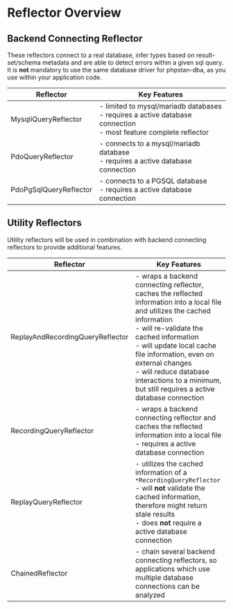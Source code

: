 # Reflector Overview

## Backend Connecting Reflector

These reflectors connect to a real database, infer types based on result-set/schema metadata and are able to detect errors within a given sql query.
It is **not** mandatory to use the same database driver for phpstan-dba, as you use within your application code.

| Reflector            | Key Features                                                                                                                                                 |
|----------------------|--------------------------------------------------------------------------------------------------------------------------------------------------------------|
| MysqliQueryReflector | - limited to mysql/mariadb databases<br/>- requires a active database connection<br/>- most feature complete reflector                                       |
| PdoQueryReflector    | - connects to a mysql/mariadb database<br/>- requires a active database connection |
| PdoPgSqlQueryReflector    | - connects to a PGSQL database<br/>- requires a active database connection |


## Utility Reflectors

Utility reflectors will be used in combination with backend connecting reflectors to provide additional features.

| Reflector                        | Key Features                                                                                                                                                                                                                                                                                                                                                |
|----------------------------------|-------------------------------------------------------------------------------------------------------------------------------------------------------------------------------------------------------------------------------------------------------------------------------------------------------------------------------------------------------------|
| ReplayAndRecordingQueryReflector | - wraps a backend connecting reflector, caches the reflected information into a local file and utilizes the cached information<br/>- will re-validate the cached information<br/>- will update local cache file information, even on external changes<br/>- will reduce database interactions to a minimum, but still requires a active database connection |
| RecordingQueryReflector          | - wraps a backend connecting reflector and caches the reflected information into a local file<br/>- requires a active database connection  |
| ReplayQueryReflector             | - utilizes the cached information of a `*RecordingQueryReflector`<br/>- will **not** validate the cached information, therefore might return stale results<br/> - does **not** require a active database connection                                                                                                                                         |
| ChainedReflector                 | - chain several backend connecting reflectors, so applications which use multiple database connections can be analyzed                                                                                                                                                                                                                                      |
